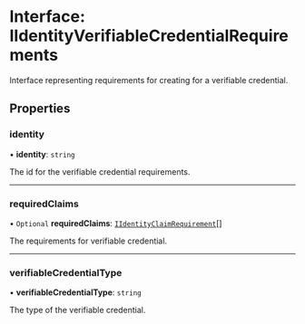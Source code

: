 # Interface: IIdentityVerifiableCredentialRequirements

Interface representing requirements for creating for a verifiable credential.

## Properties

### identity

• **identity**: `string`

The id for the verifiable credential requirements.

___

### requiredClaims

• `Optional` **requiredClaims**: [`IIdentityClaimRequirement`](IIdentityClaimRequirement.md)[]

The requirements for verifiable credential.

___

### verifiableCredentialType

• **verifiableCredentialType**: `string`

The type of the verifiable credential.
